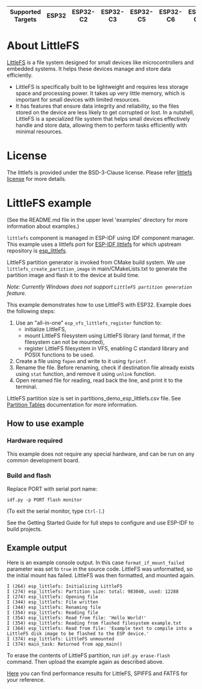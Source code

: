| Supported Targets | ESP32 | ESP32-C2 | ESP32-C3 | ESP32-C5 | ESP32-C6 | ESP32-C61 | ESP32-H2 | ESP32-H21 | ESP32-P4 | ESP32-S2 | ESP32-S3 |
| ----------------- | ----- | -------- | -------- | -------- | -------- | --------- | -------- | --------- | -------- | -------- | -------- |

# About LittleFS

[LittleFS](https://github.com/littlefs-project/littlefs) is a file system designed for small devices like microcontrollers and embedded systems. It helps these devices manage and store data efficiently.
- LittleFS is specifically built to be lightweight and requires less storage space and processing power. It takes up very little memory, which is important for small devices with limited resources.
- It has features that ensure data integrity and reliability, so the files stored on the device are less likely to get corrupted or lost.
In a nutshell, LittleFS is a specialized file system that helps small devices effectively handle and store data, allowing them to perform tasks efficiently with minimal resources.

# License

The littlefs is provided under the BSD-3-Clause license. Please refer [littlefs license](https://github.com/littlefs-project/littlefs#license) for more details.


# LittleFS example

(See the README.md file in the upper level 'examples' directory for more information about examples.)

`littlefs` component is managed in ESP-IDF using IDF component manager. This example uses a littlefs port for [ESP-IDF littlefs](https://components.espressif.com/components/joltwallet/littlefs) for which upstream repository is [esp_littlefs](https://github.com/joltwallet/esp_littlefs).

LittleFS partition generator is invoked from CMake build system. We use `littlefs_create_partition_image` in main/CMakeLists.txt to generate the partition image and flash it to the device at build time.

*Note: Currently Windows does not support `LittleFS partition generation` feature.*

This example demonstrates how to use LittleFS with ESP32. Example does the following steps:

1. Use an "all-in-one" `esp_vfs_littlefs_register` function to:
    - initialize LittleFS,
    - mount LittleFS filesystem using LittleFS library (and format, if the filesystem can not be mounted),
    - register LittleFS filesystem in VFS, enabling C standard library and POSIX functions to be used.
2. Create a file using `fopen` and write to it using `fprintf`.
3. Rename the file. Before renaming, check if destination file already exists using `stat` function, and remove it using `unlink` function.
4. Open renamed file for reading, read back the line, and print it to the terminal.

LittleFS partition size is set in partitions_demo_esp_littlefs.csv file. See [Partition Tables](https://docs.espressif.com/projects/esp-idf/en/latest/api-guides/partition-tables.html) documentation for more information.

## How to use example

### Hardware required

This example does not require any special hardware, and can be run on any common development board.

### Build and flash

Replace PORT with serial port name:

```
idf.py -p PORT flash monitor
```

(To exit the serial monitor, type ``Ctrl-]``.)

See the Getting Started Guide for full steps to configure and use ESP-IDF to build projects.

## Example output

Here is an example console output. In this case `format_if_mount_failed` parameter was set to `true` in the source code. LittleFS was unformatted, so the initial mount has failed. LittleFS was then formatted, and mounted again.

```
I (264) esp_littlefs: Initializing LittleFS
I (274) esp_littlefs: Partition size: total: 983040, used: 12288
I (274) esp_littlefs: Opening file
I (344) esp_littlefs: File written
I (344) esp_littlefs: Renaming file
I (354) esp_littlefs: Reading file
I (354) esp_littlefs: Read from file: 'Hello World!'
I (354) esp_littlefs: Reading from flashed filesystem example.txt
I (364) esp_littlefs: Read from file: 'Example text to compile into a LittleFS disk image to be flashed to the ESP device.'
I (374) esp_littlefs: LittleFS unmounted
I (374) main_task: Returned from app_main()
```

To erase the contents of LittleFS partition, run `idf.py erase-flash` command. Then upload the example again as described above.

[Here](https://github.com/joltwallet/esp_littlefs#performance) you can find performance results for LittleFS, SPIFFS and FATFS for your reference.
